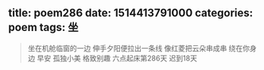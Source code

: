 title: poem286
date: 1514413791000
categories: poem
tags: 坐
---
> 坐在机舱临窗的一边
伸手夕阳便拉出一条线
像红菱把云朵串成串
绕在你身边
早安
孤独小美
格致别趣
六点起床第286天 迟到18天